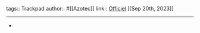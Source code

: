 tags:: Trackpad
author:: #[[Azotec]]
link:: [Officiel](https://www.azoteq.com/product/i2c-trackpad-modules/) 
[[Sep 20th, 2023]]
***

-